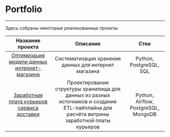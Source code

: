 # Portfolio
---
Здесь собраны некоторые реализованные проекты

| Название проекта | Описание | Стек |
| :--------------------: | :---------------------: | :---------------------: |
| [Оптимизация модели данных интернет-магазина](https://github.com/wistfulbeaver/Portfolio/tree/main/model%20Optimization%20of%20data%20storage) | Систематизация хранения данных для интернет магазина  | Python, PostgreSQL, SQL |
| [Заработная плата курьеров сервиса доставки](https://github.com/wistfulbeaver/Portfolio/tree/main/Calculation%20of%20couriers%20payments) | Проектирование структуры хранилища для данных из разных источников и создание ETL-пайплайна для расчёта витрины заработной платы курьеров  | Python, Airflow, PostgreSQL, MongoDB  |


